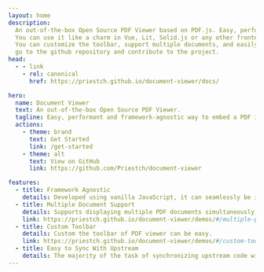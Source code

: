 ```yaml
---
layout: home
description:
  An out-of-the-box Open Source PDF Viewer based on PDF.js. Easy, performant and framework-agnostic way to embed a PDF in any website.
  You can use it like a charm in Vue, Lit, Solid.js or any other frontend framework. It's open source and free to use.
  You can customize the toolbar, support multiple documents, and easily sync with upstream code. If you want more than it offers,
  go to the github repository and contribute to the project.
head:
  - - link
    - rel: canonical
      href: https://priestch.github.io/document-viewer/docs/

hero:
  name: Document Viewer
  text: An out-of-the-box Open Source PDF Viewer.
  tagline: Easy, performant and framework-agnostic way to embed a PDF in any website.
  actions:
    - theme: brand
      text: Get Started
      link: /get-started
    - theme: alt
      text: View on GitHub
      link: https://github.com/Priestch/document-viewer

features:
  - title: Framework Agnostic
    details: Developed using vanilla JavaScript, it can seamlessly be integrated into any project regardless of what the frontend framework employed.
  - title: Multiple Document Support
    details: Supports displaying multiple PDF documents simultaneously and is compatible with all PDF.js supported shortcut keys.
    link: https://priestch.github.io/document-viewer/demos/#/multiple-pdf-files
  - title: Custom Toolbar
    details: Custom the toolbar of PDF viewer can be easy.
    link: https://priestch.github.io/document-viewer/demos/#/custom-toolbar
  - title: Easy to Sync With Upstream
    details: The majority of the task of synchronizing upstream code will be done automatically.
---
```


